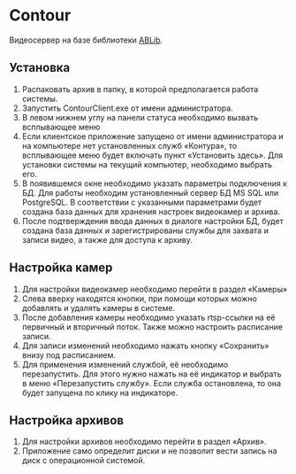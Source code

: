 # Contour
Видеосервер на базе библиотеки [ABLib](https://github.com/Lem0nti/ABLib).

## Установка
1.	Распаковать архив в папку, в которой предполагается работа системы. 
2.	Запустить ContourClient.exe от имени администратора.
3.	В левом нижнем углу на панели статуса необходимо вызвать всплывающее меню
4.	Если клиентское приложение запущено от имени администратора и на компьютере нет установленных служб «Контура», то всплывающее меню будет включать пункт «Установить здесь». Для установки системы на текущий компьютер, необходимо выбрать его.
5.	В появившемся окне необходимо указать параметры подключения к БД. Для работы необходим установленный сервер БД MS SQL или PostgreSQL. В соответствии с указанными параметрами будет создана база данных для хранения настроек видеокамер и архива.
6.	После подтверждения ввода данных в диалоге настройки БД, будет создана база данных и зарегистрированы службы для захвата и записи видео, а также для доступа к архиву.

## Настройка камер
1.	Для настройки видеокамер необходимо перейти в раздел «Камеры»
2.	Слева вверху находятся кнопки, при помощи которых можно добавлять и удалять камеры в системе.
3.	После добавления камеры необходимо указать rtsp-ссылки на её первичный и вторичный поток. Также можно настроить расписание записи.
4.	Для записи изменений необходимо нажать кнопку «Сохранить» внизу под расписанием.
5.	Для применения изменений службой, её необходимо перезапустить. Для этого нужно нажать на её индикатор и выбрать в меню «Перезапустить службу». Если служба остановлена, то она будет запущена по клику на индикаторе.

## Настройка архивов
1.	Для настройки архивов необходимо перейти в раздел «Архив».
2.	Приложение само определит диски и не позволит вести запись на диск с операционной системой.
